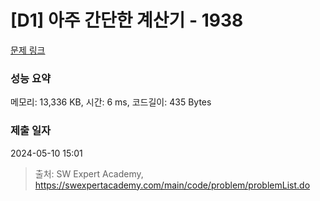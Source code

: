 # [D1] 아주 간단한 계산기 - 1938 

[문제 링크](https://swexpertacademy.com/main/code/problem/problemDetail.do?contestProbId=AV5PjsYKAMIDFAUq) 

### 성능 요약

메모리: 13,336 KB, 시간: 6 ms, 코드길이: 435 Bytes

### 제출 일자

2024-05-10 15:01



> 출처: SW Expert Academy, https://swexpertacademy.com/main/code/problem/problemList.do